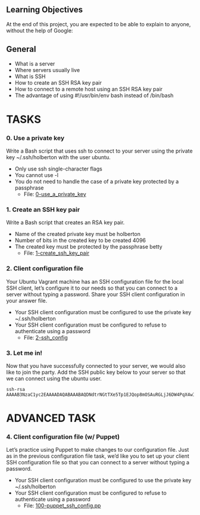 ## Learning Objectives
At the end of this project, you are expected to be able to explain to anyone, without the help of Google:

## General
* What is a server
* Where servers usually live
* What is SSH
* How to create an SSH RSA key pair
* How to connect to a remote host using an SSH RSA key pair
* The advantage of using #!/usr/bin/env bash instead of /bin/bash

# TASKS

### 0. Use a private key
Write a Bash script that uses ssh to connect to your server using the private key ~/.ssh/holberton with the user ubuntu.
* Only use ssh single-character flags
* You cannot use -l
* You do not need to handle the case of a private key protected by a passphrase
	* File: [0-use_a_private_key](0-use_a_private_key)

### 1. Create an SSH key pair
Write a Bash script that creates an RSA key pair.
* Name of the created private key must be holberton
* Number of bits in the created key to be created 4096
* The created key must be protected by the passphrase betty
	* File: [1-create_ssh_key_pair](1-create_ssh_key_pair)

### 2. Client configuration file
Your Ubuntu Vagrant machine has an SSH configuration file for the local SSH client, let’s configure it to our needs so that you can connect to a server without typing a password. Share your SSH client configuration in your answer file.
* Your SSH client configuration must be configured to use the private key ~/.ssh/holberton
* Your SSH client configuration must be configured to refuse to authenticate using a password
	* File: [2-ssh_config](2-ssh_config)

### 3. Let me in!
Now that you have successfully connected to your server, we would also like to join the party.
Add the SSH public key below to your server so that we can connect using the ubuntu user.
```
ssh-rsa AAAAB3NzaC1yc2EAAAADAQABAAABAQDNdtrNGtTXe5Tp1EJQop8mOSAuRGLjJ6DW4PqX4wId/Kawz35ESampIqHSOTJmbQ8UlxdJuk0gAXKk3Ncle4safGYqM/VeDK3LN5iAJxf4kcaxNtS3eVxWBE5iF3FbIjOqwxw5Lf5sRa5yXxA8HfWidhbIG5TqKL922hPgsCGABIrXRlfZYeC0FEuPWdr6smOElSVvIXthRWp9cr685KdCI+COxlj1RdVsvIo+zunmLACF9PYdjB2s96Fn0ocD3c5SGLvDOFCyvDojSAOyE70ebIElnskKsDTGwfT4P6jh9OBzTyQEIS2jOaE5RQq4IB4DsMhvbjDSQrP0MdCLgwkN
```

# ADVANCED TASK

### 4. Client configuration file (w/ Puppet)
Let’s practice using Puppet to make changes to our configuration file. Just as in the previous configuration file task, we’d like you to set up your client SSH configuration file so that you can connect to a server without typing a password.
* Your SSH client configuration must be configured to use the private key ~/.ssh/holberton
* Your SSH client configuration must be configured to refuse to authenticate using a password
	* File: [100-puppet_ssh_config.pp](100-puppet_ssh_config.pp)
